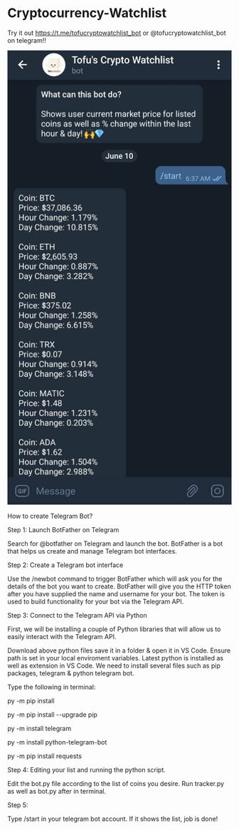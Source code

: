 # Cryptocurrency-Watchlist

Try it out https://t.me/tofucryptowatchlist_bot or @tofucryptowatchlist_bot on telegram!!

![alt text](https://github.com/khalis91/Cryptocurrency-Watchlist/blob/main/TofuCryptoTelegram.jpg?raw=true)


How to create Telegram Bot?

Step 1: Launch BotFather on Telegram

Search for @botfather on Telegram and launch the bot. BotFather is a bot that helps us create and manage Telegram bot interfaces.

Step 2: Create a Telegram bot interface

Use the /newbot command to trigger BotFather which will ask you for the details of the bot you want to create.
BotFather will give you the HTTP token after you have supplied the name and username for your bot. 
The token is used to build functionality for your bot via the Telegram API.

Step 3: Connect to the Telegram API via Python

First, we will be installing a couple of Python libraries that will allow us to easily interact with the Telegram API.

Download above python files save it in a folder & open it in VS Code. Ensure path is set in your local enviroment variables. Latest python is installed as well as extension in VS Code. We need to install several files such as pip packages, telegram & python telegram bot.

Type the following in terminal:

py -m pip install

py -m pip install --upgrade pip

py -m install telegram

py -m install python-telegram-bot

py -m pip install requests


Step 4: Editing your list and running the python script.

Edit the bot.py file according to the list of coins you desire. Run tracker.py as well as bot.py after in terminal. 

Step 5:

Type /start in your telegram bot account. If it shows the list, job is done!
